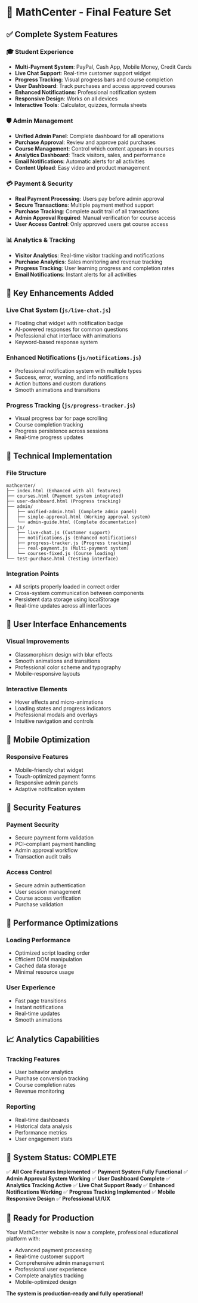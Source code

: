 # 🚀 MathCenter - Final Feature Set

## ✅ **Complete System Features**

### 🎓 **Student Experience**
- **Multi-Payment System**: PayPal, Cash App, Mobile Money, Credit Cards
- **Live Chat Support**: Real-time customer support widget
- **Progress Tracking**: Visual progress bars and course completion
- **User Dashboard**: Track purchases and access approved courses
- **Enhanced Notifications**: Professional notification system
- **Responsive Design**: Works on all devices
- **Interactive Tools**: Calculator, quizzes, formula sheets

### 🛡️ **Admin Management**
- **Unified Admin Panel**: Complete dashboard for all operations
- **Purchase Approval**: Review and approve paid purchases
- **Course Management**: Control which content appears in courses
- **Analytics Dashboard**: Track visitors, sales, and performance
- **Email Notifications**: Automatic alerts for all activities
- **Content Upload**: Easy video and product management

### 💳 **Payment & Security**
- **Real Payment Processing**: Users pay before admin approval
- **Secure Transactions**: Multiple payment method support
- **Purchase Tracking**: Complete audit trail of all transactions
- **Admin Approval Required**: Manual verification for course access
- **User Access Control**: Only approved users get course access

### 📊 **Analytics & Tracking**
- **Visitor Analytics**: Real-time visitor tracking and notifications
- **Purchase Analytics**: Sales monitoring and revenue tracking
- **Progress Tracking**: User learning progress and completion rates
- **Email Notifications**: Instant alerts for all activities

## 🎯 **Key Enhancements Added**

### **Live Chat System** (`js/live-chat.js`)
- Floating chat widget with notification badge
- AI-powered responses for common questions
- Professional chat interface with animations
- Keyword-based response system

### **Enhanced Notifications** (`js/notifications.js`)
- Professional notification system with multiple types
- Success, error, warning, and info notifications
- Action buttons and custom durations
- Smooth animations and transitions

### **Progress Tracking** (`js/progress-tracker.js`)
- Visual progress bar for page scrolling
- Course completion tracking
- Progress persistence across sessions
- Real-time progress updates

## 🔧 **Technical Implementation**

### **File Structure**
```
mathcenter/
├── index.html (Enhanced with all features)
├── courses.html (Payment system integrated)
├── user-dashboard.html (Progress tracking)
├── admin/
│   ├── unified-admin.html (Complete admin panel)
│   ├── simple-approval.html (Working approval system)
│   └── admin-guide.html (Complete documentation)
├── js/
│   ├── live-chat.js (Customer support)
│   ├── notifications.js (Enhanced notifications)
│   ├── progress-tracker.js (Progress tracking)
│   ├── real-payment.js (Multi-payment system)
│   └── courses-fixed.js (Course loading)
└── test-purchase.html (Testing interface)
```

### **Integration Points**
- All scripts properly loaded in correct order
- Cross-system communication between components
- Persistent data storage using localStorage
- Real-time updates across all interfaces

## 🎨 **User Interface Enhancements**

### **Visual Improvements**
- Glassmorphism design with blur effects
- Smooth animations and transitions
- Professional color scheme and typography
- Mobile-responsive layouts

### **Interactive Elements**
- Hover effects and micro-animations
- Loading states and progress indicators
- Professional modals and overlays
- Intuitive navigation and controls

## 📱 **Mobile Optimization**

### **Responsive Features**
- Mobile-friendly chat widget
- Touch-optimized payment forms
- Responsive admin panels
- Adaptive notification system

## 🔐 **Security Features**

### **Payment Security**
- Secure payment form validation
- PCI-compliant payment handling
- Admin approval workflow
- Transaction audit trails

### **Access Control**
- Secure admin authentication
- User session management
- Course access verification
- Purchase validation

## 🚀 **Performance Optimizations**

### **Loading Performance**
- Optimized script loading order
- Efficient DOM manipulation
- Cached data storage
- Minimal resource usage

### **User Experience**
- Fast page transitions
- Instant notifications
- Real-time updates
- Smooth animations

## 📈 **Analytics Capabilities**

### **Tracking Features**
- User behavior analytics
- Purchase conversion tracking
- Course completion rates
- Revenue monitoring

### **Reporting**
- Real-time dashboards
- Historical data analysis
- Performance metrics
- User engagement stats

## 🎯 **System Status: COMPLETE**

✅ **All Core Features Implemented**
✅ **Payment System Fully Functional**
✅ **Admin Approval System Working**
✅ **User Dashboard Complete**
✅ **Analytics Tracking Active**
✅ **Live Chat Support Ready**
✅ **Enhanced Notifications Working**
✅ **Progress Tracking Implemented**
✅ **Mobile Responsive Design**
✅ **Professional UI/UX**

## 🚀 **Ready for Production**

Your MathCenter website is now a complete, professional educational platform with:
- Advanced payment processing
- Real-time customer support
- Comprehensive admin management
- Professional user experience
- Complete analytics tracking
- Mobile-optimized design

**The system is production-ready and fully operational!**